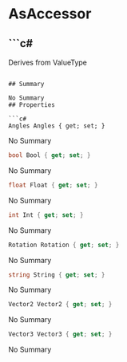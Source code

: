 # AsAccessor

## ```c#
Derives from ValueType
```

## Summary

No Summary
## Properties

```c#
Angles Angles { get; set; } 
```
No Summary
```c#
bool Bool { get; set; } 
```
No Summary
```c#
float Float { get; set; } 
```
No Summary
```c#
int Int { get; set; } 
```
No Summary
```c#
Rotation Rotation { get; set; } 
```
No Summary
```c#
string String { get; set; } 
```
No Summary
```c#
Vector2 Vector2 { get; set; } 
```
No Summary
```c#
Vector3 Vector3 { get; set; } 
```
No Summary
